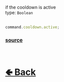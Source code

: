 if the cooldown is active<br>
type: `Boolean`<br><br>

```js
command.cooldown.active;
```

### [source](https://github.com/shysolocup/noscord.js/blob/main/src/Services/CommandService/custard/CooldownHandle.js)


<br> <h1> [🢀 Back](https://github.com/shysolocup/noscord.js/wiki/Commands.SlashCommand.CooldownHandle) </h1>